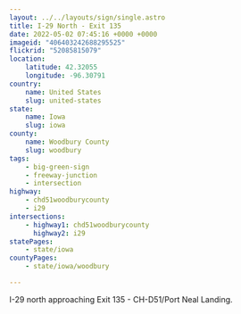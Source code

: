 ```yaml
---
layout: ../../layouts/sign/single.astro
title: I-29 North - Exit 135
date: 2022-05-02 07:45:16 +0000 +0000
imageid: "406403242688295525"
flickrid: "52085815079"
location:
    latitude: 42.32055
    longitude: -96.30791
country:
    name: United States
    slug: united-states
state:
    name: Iowa
    slug: iowa
county:
    name: Woodbury County
    slug: woodbury
tags:
    - big-green-sign
    - freeway-junction
    - intersection
highway:
    - chd51woodburycounty
    - i29
intersections:
    - highway1: chd51woodburycounty
      highway2: i29
statePages:
    - state/iowa
countyPages:
    - state/iowa/woodbury

---
```

I-29 north approaching Exit 135 - CH-D51/Port Neal Landing.